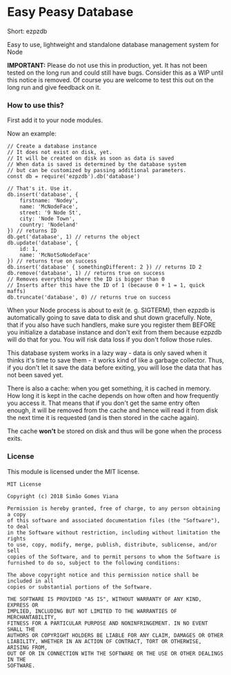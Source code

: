 # Easy Peasy Database

Short: ezpzdb


Easy to use, lightweight and standalone database
management system for Node

**IMPORTANT:** Please do not use this in production, yet.
It has not been tested on the long run and could still have bugs.
Consider this as a WIP until this notice is removed.
Of course you are welcome to test this out on the long run
and give feedback on it.

### How to use this?

First add it to your node modules.

Now an example:

```
// Create a database instance
// It does not exist on disk, yet.
// It will be created on disk as soon as data is saved
// When data is saved is determined by the database system
// but can be customized by passing additional parameters.
const db = require('ezpzdb').db('database')

// That's it. Use it.
db.insert('database', {
    firstname: 'Nodey',
    name: 'McNodeFace',
    street: '9 Node St',
    city: 'Node Town',
    country: 'Nodeland'
}) // returns ID
db.get('database', 1) // returns the object
db.update('database', {
    id: 1,
    name: 'McNotSoNodeFace'
}) // returns true on success
db.insert('database' { somethingDifferent: 2 }) // returns ID 2
db.remove('database', 1) // returns true on success
// Removes everything where the ID is bigger than 0
// Inserts after this have the ID of 1 (because 0 + 1 = 1, quick maffs)
db.truncate('database', 0) // returns true on success
```

When your Node process is about to exit (e. g. SIGTERM), then
ezpzdb is automatically going to save data to disk and shut
down gracefully. Note, that if you also have such handlers,
make sure you register them BEFORE you initialize a database instance
and don't exit from them because ezpzdb will do that for you.
You will risk data loss if you don't follow those rules.

This database system works in a lazy way - data is only saved
when it thinks it's time to save them - it works kind of like
a garbage collector. Thus, if you don't let it save the data before
exiting, you will lose the data that has not been saved yet.

There is also a cache: when you get something, it is cached in
memory. How long it is kept in the cache depends on how often and
how frequently you access it. That means that if you don't get the
same entry often enough, it will be removed from the cache and hence
will read it from disk the next time it is requested (and is then stored
in the cache again).

The cache **won't** be stored on disk and thus will be gone when
the process exits.

### License

This module is licensed under the MIT license.

```
MIT License

Copyright (c) 2018 Simão Gomes Viana

Permission is hereby granted, free of charge, to any person obtaining a copy
of this software and associated documentation files (the "Software"), to deal
in the Software without restriction, including without limitation the rights
to use, copy, modify, merge, publish, distribute, sublicense, and/or sell
copies of the Software, and to permit persons to whom the Software is
furnished to do so, subject to the following conditions:

The above copyright notice and this permission notice shall be included in all
copies or substantial portions of the Software.

THE SOFTWARE IS PROVIDED "AS IS", WITHOUT WARRANTY OF ANY KIND, EXPRESS OR
IMPLIED, INCLUDING BUT NOT LIMITED TO THE WARRANTIES OF MERCHANTABILITY,
FITNESS FOR A PARTICULAR PURPOSE AND NONINFRINGEMENT. IN NO EVENT SHALL THE
AUTHORS OR COPYRIGHT HOLDERS BE LIABLE FOR ANY CLAIM, DAMAGES OR OTHER
LIABILITY, WHETHER IN AN ACTION OF CONTRACT, TORT OR OTHERWISE, ARISING FROM,
OUT OF OR IN CONNECTION WITH THE SOFTWARE OR THE USE OR OTHER DEALINGS IN THE
SOFTWARE.
```
